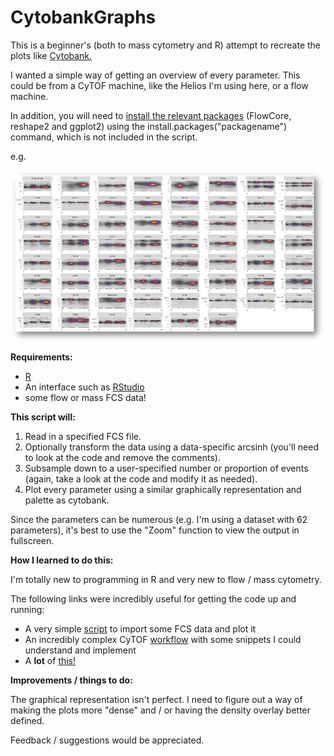 # CytobankGraphs

This is a beginner's (both to mass cytometry and R) attempt to recreate the plots like [Cytobank.](https://www.cytobank.org)

I wanted a simple way of getting an overview of every parameter. This could be from a CyTOF machine, like the Helios I'm using here, or a flow machine.



In addition, you will need to [install the relevant packages](https://www.datacamp.com/community/tutorials/r-packages-guide) (FlowCore, reshape2 and ggplot2) using the install.packages("packagename") command, which is not included in the script.

e.g.

<img src="https://raw.githubusercontent.com/JimboMahoney/CytobankGraphs/master/Plot.png"
  align="center" />

<b>Requirements:</b>
 - [R](https://cran.r-project.org/) 
 - An interface such as [RStudio](https://www.rstudio.com/) 
 - some flow or mass FCS data!

<b>This script will:</b>

1) Read in a specified FCS file.
2) Optionally transform the data using a data-specific arcsinh (you'll need to look at the code and remove the comments).
3) Subsample down to a user-specified number or proportion of events (again, take a look at the code and modify it as needed).
4) Plot every parameter using a similar graphically representation and palette as cytobank.

Since the parameters can be numerous (e.g. I'm using a dataset with 62 parameters), it's best to use the "Zoom" function to view the output in fullscreen.

<b> How I learned to do this: </b>

I'm totally new to programming in R and very new to flow / mass cytometry.

The following links were incredibly useful for getting the code up and running:

- A very simple [script](http://rforbiochemists.blogspot.com/2015/07/opening-and-plotting-some-flow.html) to import some FCS data and plot it
- An incredibly complex CyTOF [workflow](https://www.bioconductor.org/help/course-materials/2017/BioC2017/Day2/Workshops/CyTOF/doc/cytofWorkflow_BioC2017workshop.html) with some snippets I could understand and implement
- A <b>lot</b> of [this!](https://www.google.com/)

<b>Improvements / things to do:</b>

The graphical representation isn't perfect. I need to figure out a way of making the plots more "dense" and / or having the density overlay better defined.

Feedback / suggestions would be appreciated.



